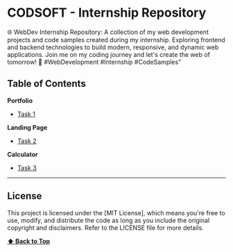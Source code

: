 # CODSOFT - Internship Repository

🌐 WebDev Internship Repository: A collection of my web development projects and code samples created during my internship. Exploring frontend and backend technologies to build modern, responsive, and dynamic web applications. Join me on my coding journey and let's create the web of tomorrow! 🚀 #WebDevelopment #Internship #CodeSamples"

## Table of Contents

**Portfolio**

- [Task 1]([https://main--keen-pixie-88c476.netlify.app/])

**Landing Page**

- [Task 2](https://github.com/dhruvagrawat/CODSOFT/tree/main/LandingPage)

**Calculator**

- [Task 3](https://github.com/dhruvagrawat/CODSOFT/tree/main/Calculator)

---

## License

This project is licensed under the [MIT License], which means you're free to use, modify, and distribute the code as long as you include the original copyright and disclaimers. Refer to the LICENSE file for more details.

**[⬆ Back to Top](#table-of-contents)**
